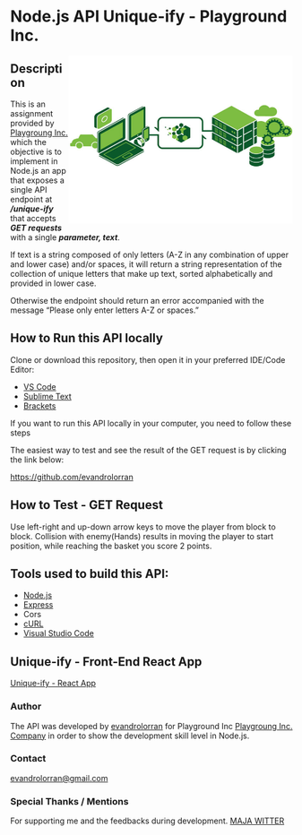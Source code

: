 # Node.js API Unique-ify - Playground Inc.

<img src="./doc/images/Nodejs-API-Server.jpg" width="400" height="300" align="right">

## Description

This is an assignment provided by [Playgroung Inc.](https://playgroundinc.com/) which the objective is to implement in Node.js an app that exposes a single API endpoint at _**/unique-ify**_ that accepts _**GET requests**_ with a single _**parameter, text**_.

If text is a string composed of only letters (A-Z in any combination of upper and lower case) and/or spaces, it will return a string representation of the collection of unique letters that make up text, sorted alphabetically and provided in lower case.

Otherwise the endpoint should return an error accompanied with the message “Please only enter letters A-Z or spaces.”

## How to Run this API locally

Clone or download this repository, then open it in your preferred IDE/Code Editor:

- [VS Code](https://code.visualstudio.com/)
- [Sublime Text](https://www.sublimetext.com/)
- [Brackets](http://brackets.io/)

If you want to run this API locally in your computer, you need to follow these steps

The easiest way to test and see the result of the GET request is by clicking the link below:

https://github.com/evandrolorran

## How to Test - GET Request

Use left-right and up-down arrow keys to move the player from block to block. Collision with enemy(Hands) results in moving the player to start position, while reaching the basket you score 2 points.

## Tools used to build this API:

- [Node.js](https://nodejs.org/en/)
- [Express](https://expressjs.com/)
- Cors
- [cURL](https://curl.haxx.se/)
- [Visual Studio Code](https://code.visualstudio.com/)

## Unique-ify - Front-End React App

[Unique-ify - React App](https://github.com/evandrolorran/uniqueify-react-app)

### Author

The API was developed by [evandrolorran](https://github.com/evandrolorran) for Playground Inc [Playgroung Inc. Company](https://playgroundinc.com/) in order to show the development skill level in Node.js.

### Contact

evandrolorran@gmail.com

### Special Thanks / Mentions

For supporting me and the feedbacks during development. [MAJA WITTER](https://twitter.com/wchwd)

